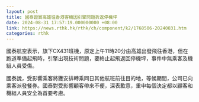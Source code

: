 ```yaml
---
layout: post
title: 國泰證實高雄往香港客機因引擎問題折返停機坪
date: 2024-08-31 17:57:19.000000000 +08:00
link: https://news.rthk.hk/rthk/ch/component/k2/1768506-20240831.htm
categories: rthk
---
```


國泰航空表示，旗下CX431班機，原定上午11時20分由高雄出發飛往香港，但在跑道準備起飛時，引擎出現技術問題，要終止起飛返回停機坪，事件中無乘客及機組人員受傷。

國泰說，受影響乘客將獲安排轉乘同日其他航班前往目的地，等候期間，公司已向乘客派發餐券。國泰對受影響顧客帶來不便，深表歉意，重申每個決定都以顧客和機組人員安全為首要考慮。
